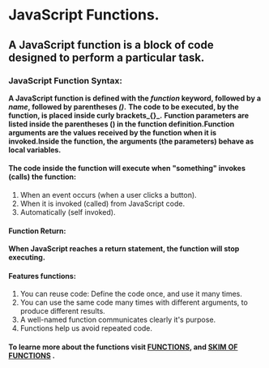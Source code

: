 # JavaScript Functions.
## A JavaScript function is a block of code designed to perform a particular task.
### JavaScript Function Syntax:
**A JavaScript function is defined with the _function_ keyword, followed by a _name_, followed by parentheses _()_.**
**The code to be executed, by the function, is placed inside curly brackets_{}_.**
**Function parameters are listed inside the parentheses () in the function definition.Function arguments are the values received by the function when it is invoked.Inside the function, the arguments (the parameters) behave as local variables.**
#### The code inside the function will execute when "something" invokes (calls) the function:
1. When an event occurs (when a user clicks a button).
2. When it is invoked (called) from JavaScript code.
3. Automatically (self  invoked).

#### Function Return:
**When JavaScript reaches a return statement, the function will stop executing.**
#### Features functions:
1. You can reuse code: Define the code once, and use it many times.
2. You can use the same code many times with different arguments, to produce different results.
3. A well-named function communicates clearly it's purpose.
4. Functions help us avoid repeated code.

#### To learne more about the functions  visit [FUNCTIONS](https://www.w3schools.com/js/js_functions.asp), and [SKIM OF FUNCTIONS](https://www.w3schools.com/js/js_operators.asp) .

